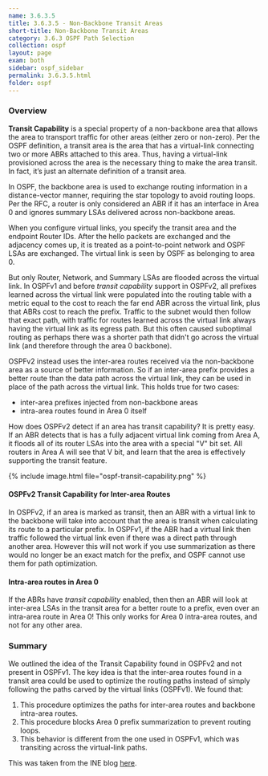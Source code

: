 ```yaml
---
name: 3.6.3.5
title: 3.6.3.5 - Non-Backbone Transit Areas
short-title: Non-Backbone Transit Areas
category: 3.6.3 OSPF Path Selection
collection: ospf
layout: page
exam: both
sidebar: ospf_sidebar
permalink: 3.6.3.5.html
folder: ospf
---
```

### Overview
**Transit Capability** is a special property of a non-backbone area that allows the area to transport traffic for other areas (either zero or non-zero). Per the OSPF definition, a transit area is the area that has a virtual-link connecting two or more ABRs attached to this area. Thus, having a virtual-link provisioned across the area is the necessary thing to make the area transit. In fact, it’s just an alternate definition of a transit area.

In OSPF, the backbone area is used to exchange routing information in a distance-vector manner, requiring the star topology to avoid routing loops. Per the RFC, a router is only considered an ABR if it has an interface in Area 0 and ignores summary LSAs delivered across non-backbone areas.

When you configure virtual links, you specify the transit area and the endpoint Router IDs. After the hello packets are exchanged and the adjacency comes up, it is treated as a point-to-point network and OSPF LSAs are exchanged. The virtual link is seen by OSPF as belonging to area 0.

But only Router, Network, and Summary LSAs are flooded across the virtual link. In OSPFv1 and before *transit capability* support in OSPFv2, all prefixes learned across the virtual link were populated into the routing table with a metric equal to the cost to reach the far end ABR across the virtual link, plus that ABRs cost to reach the prefix. Traffic to the subnet would then follow that exact path, with traffic for routes learned across the virtual link always having the virtual link as its egress path. But this often caused suboptimal routing as perhaps there was a shorter path that didn't go across the virtual link (and therefore through the area 0 backbone).

OSPFv2 instead uses the inter-area routes received via the non-backbone area as a source of better information. So if an inter-area prefix provides a better route than the data path across the virtual link, they can be used in place of the path across the virtual link. This holds true for two cases:
- inter-area prefixes injected from non-backbone areas
- intra-area routes found in Area 0 itself

How does OSPFv2 detect if an area has transit capability? It is pretty easy. If an ABR detects that is has a fully adjacent virtual link coming from Area A, it floods all of its router LSAs into the area with a special "V" bit set. All routers in Area A will see that V bit, and learn that the area is effectively supporting the transit feature.

{% include image.html file="ospf-transit-capability.png" %}

#### OSPFv2 Transit Capability for Inter-area Routes
In OSPFv2, if an area is marked as transit, then an ABR with a virtual link to the backbone will take into account that the area is transit when calculating its route to a particular prefix. In OSPFv1, if the ABR had a virtual link then traffic followed the virtual link even if there was a direct path through another area. However this will not work if you use summarization as there would no longer be an exact match for the prefix, and OSPF cannot use them for path optimization.

#### Intra-area routes in Area 0
If the ABRs have *transit capability* enabled, then then an ABR will look at inter-area LSAs in the transit area for a better route to a prefix, even over an intra-area route in Area 0! This only works for Area 0 intra-area routes, and not for any other area.

### Summary
We outlined the idea of the Transit Capability found in OSPFv2 and not present in OSPFv1. The key idea is that the inter-area routes found in a transit area could be used to optimize the routing paths instead of simply following the paths carved by the virtual links (OSPFv1). We found that:

1. This procedure optimizes the paths for inter-area routes and backbone intra-area routes.
2. This procedure blocks Area 0 prefix summarization to prevent routing loops.
3. This behavior is different from the one used in OSPFv1, which was transiting across the virtual-link paths.

This was taken from the INE blog [here](http://blog.ine.com/2009/09/14/understanding-ospf-transit-capability/).
